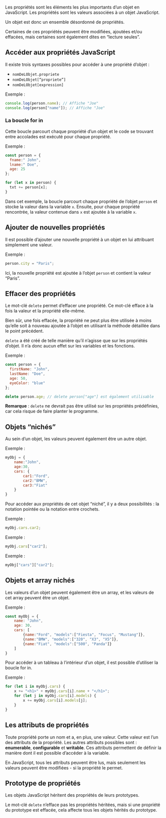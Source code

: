 Les propriétés sont les éléments les plus importants d’un objet en JavaScript. Les propriétés sont les valeurs associées à un objet JavaScript. 

Un objet est donc un ensemble désordonné de propriétés. 

Certaines de ces propriétés peuvent être modifiées, ajoutées et/ou effacées, mais certaines sont également dites en “lecture seules”.

## Accéder aux propriétés JavaScript

Il existe trois syntaxes possibles pour accéder à une propriété d’objet :

- ```nomDeLObjet.propriete```
- ```nomDeLObjet[“propriete”]```
- ```nomDeLObjet[expression]```

Exemple :

```js
console.log(person.name); // Affiche "Joe"
console.log(person["name"]); // Affiche "Joe"
```

### La boucle for in

Cette boucle parcourt chaque propriété d’un objet et le code se trouvant entre accolades est exécuté pour chaque propriété.

Exemple :

```js
const person = {
  fname:" John",
  lname:" Doe",
  age: 25
};

for (let x in person) {
  txt += person[x];
}
```

 Dans cet exemple, la boucle parcourt chaque propriété de l’objet ```person``` et stocke la valeur dans la variable ```x```. Ensuite, pour chaque propriété rencontrée, la valeur contenue dans ```x``` est ajoutée à la variable ```x```.

## Ajouter de nouvelles propriétés

Il est possible d’ajouter une nouvelle propriété à un objet en lui attribuant simplement une valeur.

Exemple :

```js
person.city = "Paris";
```

Ici, la nouvelle propriété est ajoutée à l’objet ```person``` et contient la valeur “Paris”.

## Effacer des propriétés

Le mot-clé ```delete``` permet d’effacer une propriété. Ce mot-clé efface à la fois la valeur et la propriété elle-même.

Bien sûr, une fois effacée, la propriété ne peut plus être utilisée à moins qu’elle soit à nouveau ajoutée à l’objet en utilisant la méthode détaillée dans le point précédent. 

```delete``` a été créé de telle manière qu’il n’agisse que sur les propriétés d’objet. Il n’a donc aucun effet sur les variables et les fonctions.

Exemple :

```js
const person = {
  firstName: "John",
  lastName: "Doe",
  age: 50,
  eyeColor: "blue"
};

delete person.age; // delete person["age"] est également utilisable
```

__Remarque__ : ```delete``` ne devrait pas être utilisé sur les propriétés prédéfinies, car cela risque de faire planter le programme.

## Objets “nichés”

Au sein d’un objet, les valeurs peuvent également être un autre objet. 

Exemple :

```js
myObj = {
    name:"John",
    age:30,
    cars: {
        car1:"Ford",
        car2:"BMW",
        car3:"Fiat"
    }
}
```

Pour accéder aux propriétés de cet objet “niché”, il y a deux possibilités : la notation pointée ou la notation entre crochets. 

Exemple :

```js
myObj.cars.car2;
```

Exemple :

```js
myObj.cars["car2"];
```

Exemple :

```js
myObj["cars"]["car2"];
```

## Objets et array nichés

Les valeurs d’un objet peuvent également être un array, et les valeurs de cet array peuvent être un objet. 

Exemple :

```js
const myObj = {
    name: "John",
    age: 30,
    cars: [
        {name:"Ford", "models":["Fiesta", "Focus", "Mustang"]},
        {name:"BMW", "models":["320", "X3", "X5"]},
        {name:"Fiat", "models":["500", "Panda"]}
    ]
}
```

Pour accéder à un tableau à l’intérieur d’un objet, il est possible d’utiliser la boucle for in.

Exemple :

```js
for (let i in myObj.cars) {
    x += "<h1>" + myObj.cars[i].name + "</h1>";
    for (let j in myObj.cars[i].models) {
        x += myObj.cars[i].models[j];
    }
}
```

## Les attributs de propriétés

Toute propriété porte un nom et a, en plus, une valeur. Cette valeur est l’un des attributs de la propriété. Les autres attributs possibles sont : **enumerable**, **configurable** et **writable**. Ces attributs permettent de définir la manière dont il est possible d’accéder à la variable. 

En JavaScript, tous les attributs peuvent être lus, mais seulement les valeurs peuvent être modifiées - si la propriété le permet.

## Prototype de propriétés

Les objets JavaScript héritent des propriétés de leurs prototypes.

Le mot-clé ```delete``` n’efface pas les propriétés héritées, mais si une propriété du prototype est effacée, cela affecte tous les objets hérités du prototype.